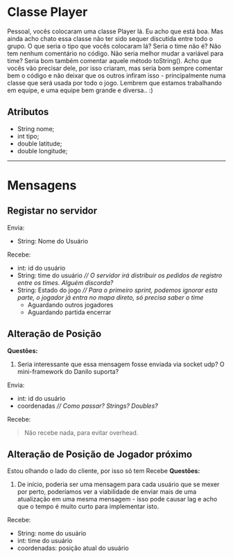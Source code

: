 # Classe Player #

Pessoal, vocês colocaram uma classe Player lá. Eu acho que está boa. Mas ainda acho chato essa classe não ter sido sequer discutida entre todo o grupo.
O que seria o tipo que vocês colocaram lá? Seria o time não é? Não tem nenhum comentário no código. Não seria melhor mudar a variável para time?
Seria bom também comentar aquele método toString(). Acho que vocês vão precisar dele, por isso criaram, mas seria bom sempre comentar bem o código e não deixar que os outros infiram isso - principalmente numa classe que será usada por todo o jogo. Lembrem que estamos trabalhando em equipe, e uma equipe bem grande e diversa.. :)

## Atributos ##
  * String nome;
  * int tipo;
  * double latitude;
  * double longitude;


---


# Mensagens #

## Registar no servidor ##

Envia:
  * String: Nome do Usuário

Recebe:
  * int: id do usuário
  * String: time do usuário _// O servidor irá distribuir os pedidos de registro entre os times. Alguém discorda?_
  * String: Estado do jogo _// Para o primeiro sprint, podemos ignorar esta parte, o jogador já entra no mapa direto, só precisa saber o time_
    * Aguardando outros jogadores
    * Aguardando partida encerrar

## Alteração de Posição ##

**Questões:**
  1. Seria interessante que essa mensagem fosse enviada via socket udp? O mini-framework do Danilo suporta?

Envia:
  * int: id do usuário
  * coordenadas _// Como passar? Strings? Doubles?_

Recebe:
> Não recebe nada, para evitar overhead.

## Alteração de Posição de Jogador próximo ##

Estou olhando o lado do cliente, por isso só tem Recebe
**Questões:**
  1. De início, poderia ser uma mensagem para cada usuário que se mexer por perto, poderíamos ver a viabilidade de enviar mais de uma atualização em uma mesma mensagem - isso pode causar lag e acho que o tempo é muito curto para implementar isto.

Recebe:
  * String: nome do usuário
  * int: time do usuário
  * coordenadas: posição atual do usuário